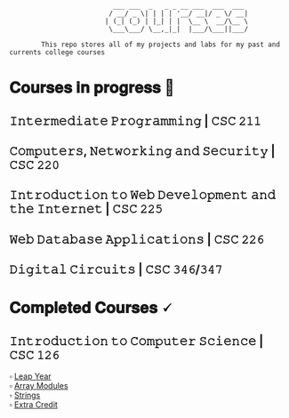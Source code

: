 ```
						  ___ ___  _   _ _ __ ___  ___  ___
						 / __/ _ \| | | | '__/ __|/ _ \/ __|
						| (_| (_) | |_| | |  \__ \  __/\__ \
						 \___\___/ \__,_|_|  |___/\___||___/

		𝚃𝚑𝚒𝚜 𝚛𝚎𝚙𝚘 𝚜𝚝𝚘𝚛𝚎𝚜 𝚊𝚕𝚕 𝚘𝚏 𝚖𝚢 𝚙𝚛𝚘𝚓𝚎𝚌𝚝𝚜 𝚊𝚗𝚍 𝚕𝚊𝚋𝚜 𝚏𝚘𝚛 𝚖𝚢 𝚙𝚊𝚜𝚝 𝚊𝚗𝚍 𝚌𝚞𝚛𝚛𝚎𝚗𝚝𝚜 𝚌𝚘𝚕𝚕𝚎𝚐𝚎 𝚌𝚘𝚞𝚛𝚜𝚎𝚜
```

# 𝐂𝐨𝐮𝐫𝐬𝐞𝐬 𝐢𝐧 𝐩𝐫𝐨𝐠𝐫𝐞𝐬𝐬 💾
## 𝙸𝚗𝚝𝚎𝚛𝚖𝚎𝚍𝚒𝚊𝚝𝚎 𝙿𝚛𝚘𝚐𝚛𝚊𝚖𝚖𝚒𝚗𝚐 | 𝙲𝚂𝙲 𝟸𝟷𝟷
## 𝙲𝚘𝚖𝚙𝚞𝚝𝚎𝚛𝚜, 𝙽𝚎𝚝𝚠𝚘𝚛𝚔𝚒𝚗𝚐 𝚊𝚗𝚍 𝚂𝚎𝚌𝚞𝚛𝚒𝚝𝚢 | 𝙲𝚂𝙲 𝟸𝟸𝟶
## 𝙸𝚗𝚝𝚛𝚘𝚍𝚞𝚌𝚝𝚒𝚘𝚗 𝚝𝚘 𝚆𝚎𝚋 𝙳𝚎𝚟𝚎𝚕𝚘𝚙𝚖𝚎𝚗𝚝 𝚊𝚗𝚍 𝚝𝚑𝚎 𝙸𝚗𝚝𝚎𝚛𝚗𝚎𝚝 | 𝙲𝚂𝙲 𝟸𝟸𝟻
## 𝚆𝚎𝚋 𝙳𝚊𝚝𝚊𝚋𝚊𝚜𝚎 𝙰𝚙𝚙𝚕𝚒𝚌𝚊𝚝𝚒𝚘𝚗𝚜 | 𝙲𝚂𝙲 𝟸𝟸𝟼
## 𝙳𝚒𝚐𝚒𝚝𝚊𝚕 𝙲𝚒𝚛𝚌𝚞𝚒𝚝𝚜 | 𝙲𝚂𝙲 𝟹𝟺𝟼/𝟹𝟺𝟽

# 𝐂𝐨𝐦𝐩𝐥𝐞𝐭𝐞𝐝 𝐂𝐨𝐮𝐫𝐬𝐞𝐬 🗸
## 𝙸𝚗𝚝𝚛𝚘𝚍𝚞𝚌𝚝𝚒𝚘𝚗 𝚝𝚘 𝙲𝚘𝚖𝚙𝚞𝚝𝚎𝚛 𝚂𝚌𝚒𝚎𝚗𝚌𝚎 | 𝙲𝚂𝙲 𝟷𝟸𝟼
▫️ [Leap Year](https://github.com/JosephDemarest/CompSci-Courses/blob/main/Intro%20to%20Computer%20Science/Leap%20Year/LeapYear.cpp)    
▫️ [Array Modules](https://github.com/JosephDemarest/CompSci-Courses/tree/main/Intro%20to%20Computer%20Science/Array%20Modules)    
▫️ [Strings](https://github.com/JosephDemarest/CompSci-Courses/tree/main/Intro%20to%20Computer%20Science/Strings)    
▫️ [Extra Credit](https://github.com/JosephDemarest/CompSci-Courses/tree/main/Intro%20to%20Computer%20Science/Extra%20Credit)    

